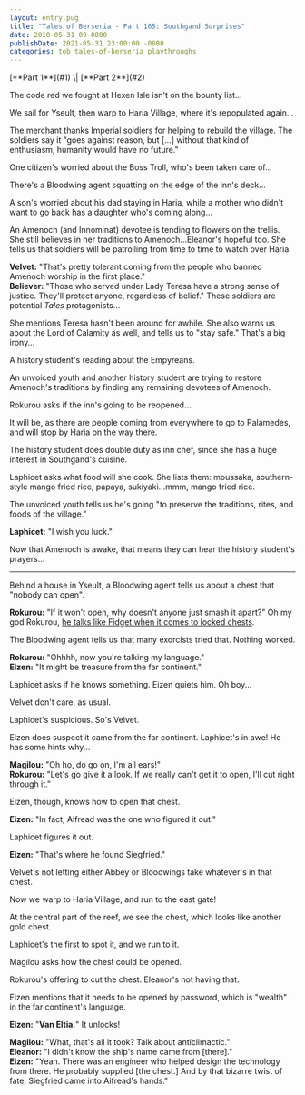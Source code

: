 ```yaml
---
layout: entry.pug
title: "Tales of Berseria - Part 165: Southgand Surprises"
date: 2018-05-31 09-0800
publishDate: 2021-05-31 23:00:00 -0800
categories: tob tales-of-berseria playthroughs
---
```


<p class="entry-partination" markdown="1">[**Part 1**](#1) \| [**Part 2**](#2)</p>

<a name="1"></a>

The code red we fought at Hexen Isle isn't on the bounty list...

We sail for Yseult, then warp to Haria Village, where it's repopulated again...

The merchant thanks Imperial soldiers for helping to rebuild the village. The soldiers say it "goes against reason, but [...] without that kind of enthusiasm, humanity would have no future."

One citizen's worried about the Boss Troll, who's been taken care of...

There's a Bloodwing agent squatting on the edge of the inn's deck...

A son's worried about his dad staying in Haria, while a mother who didn't want to go back has a daughter who's coming along...

An Amenoch (and Innominat) devotee is tending to flowers on the trellis. She still believes in her traditions to Amenoch...Eleanor's hopeful too. She tells us that soldiers will be patrolling from time to time to watch over Haria.

**Velvet:** "That's pretty tolerant coming from the people who banned Amenoch worship in the first place."<br/>
**Believer:** "Those who served under Lady Teresa have a strong sense of justice. They'll protect anyone, regardless of belief." These soldiers are potential *Tales* protagonists...

She mentions Teresa hasn't been around for awhile. She also warns us about the Lord of Calamity as well, and tells us to "stay safe." That's a big irony...

A history student's reading about the Empyreans.

An unvoiced youth and another history student are trying to restore Amenoch's traditions by finding any remaining devotees of Amenoch.

Rokurou asks if the inn's going to be reopened...

It will be, as there are people coming from everywhere to go to Palamedes, and will stop by Haria on the way there.

The history student does double duty as inn chef, since she has a huge interest in Southgand's cuisine.

Laphicet asks what food will she cook. She lists them: moussaka, southern-style mango fried rice, papaya, sukiyaki...mmm, mango fried rice.

The unvoiced youth tells us he's going "to preserve the traditions, rites, and foods of the village."

**Laphicet:** "I wish you luck."

Now that Amenoch is awake, that means they can hear the history student's prayers...

<a name="2"></a>

---

Behind a house in Yseult, a Bloodwing agent tells us about a chest that "nobody can open".

**Rokurou:** "If it won't open, why doesn't anyone just smash it apart?" Oh my god Rokurou, <a href="https://youtu.be/CmRnkTRVNW8?t=391">he talks like Fidget when it comes to locked chests</a>.

The Bloodwing agent tells us that many exorcists tried that. Nothing worked.

**Rokurou:** "Ohhhh, now you're talking my language."<br/>
**Eizen:** "It might be treasure from the far continent."

Laphicet asks if he knows something. Eizen quiets him. Oh boy...

Velvet don't care, as usual.

Laphicet's suspicious. So's Velvet.

Eizen does suspect it came from the far continent. Laphicet's in awe! He has some hints why...

**Magilou:** "Oh ho, do go on, I'm all ears!"<br/>
**Rokurou:** "Let's go give it a look. If we really can't get it to open, I'll cut right through it."

Eizen, though, knows how to open that chest.

**Eizen:** "In fact, Aifread was the one who figured it out."

Laphicet figures it out.

**Eizen:** "That's where he found Siegfried."

Velvet's not letting either Abbey or Bloodwings take whatever's in that chest.

Now we warp to Haria Village, and run to the east gate!

At the central part of the reef, we see the chest, which looks like another gold chest.

Laphicet's the first to spot it, and we run to it.

Magilou asks how the chest could be opened.

Rokurou's offering to cut the chest. Eleanor's not having that.

Eizen mentions that it needs to be opened by password, which is "wealth" in the far continent's language.

**Eizen:** "**Van Eltia.**" It unlocks!

**Magilou:** "What, that's all it took? Talk about anticlimactic."<br/>
**Eleanor:** "I didn't know the ship's name came from [there]."<br/>
**Eizen:** "Yeah. There was an engineer who helped design the technology from there. He probably supplied [the chest.] And by that bizarre twist of fate, Siegfried came into Aifread's hands."